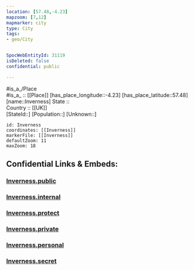 ```yaml
---
location: [57.48,-4.23] 
mapzoom: [7,12] 
mapmarker: city 
type: City
tags:
- geo/City


SpocWebEntityId: 31119
isDeleted: false
confidential: public

---
```

#is_a_/Place  
#is_a_ :: [[Place]] 
[has_place_longitude::-4.23] 
[has_place_latitude::57.48] 
[name::Inverness] 
State ::  
Country :: [[UK]]  
[StateId::] 
[Population::] 
[Unknown::] 


```leaflet
id: Inverness
coordinates: [[Inverness]] 
markerFile: [[Inverness]] 
defaultZoom: 11 
maxZoom: 18
```


## Confidential Links & Embeds: 

### [Inverness.public](/_public/\Earth\Continent\Europe\Europe~North\UK\Scotland\counties~Scotland\Highland\cities~HighlandInverness.public.md) 

### [Inverness.internal](/_internal/\Earth\Continent\Europe\Europe~North\UK\Scotland\counties~Scotland\Highland\cities~HighlandInverness.internal.md) 

### [Inverness.protect](/_protect/\Earth\Continent\Europe\Europe~North\UK\Scotland\counties~Scotland\Highland\cities~HighlandInverness.protect.md) 

### [Inverness.private](/_private/\Earth\Continent\Europe\Europe~North\UK\Scotland\counties~Scotland\Highland\cities~HighlandInverness.private.md) 

### [Inverness.personal](/_personal/\Earth\Continent\Europe\Europe~North\UK\Scotland\counties~Scotland\Highland\cities~HighlandInverness.personal.md) 

### [Inverness.secret](/_secret/\Earth\Continent\Europe\Europe~North\UK\Scotland\counties~Scotland\Highland\cities~HighlandInverness.secret.md)

